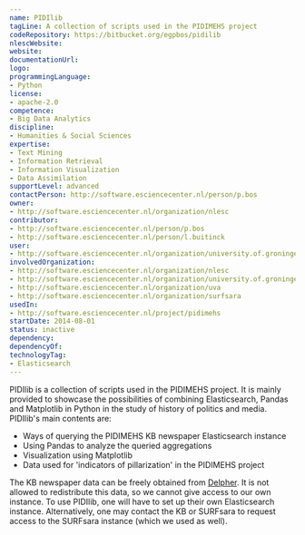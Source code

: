 ```yaml
---
name: PIDIlib
tagLine: A collection of scripts used in the PIDIMEHS project
codeRepository: https://bitbucket.org/egpbos/pidilib
nlescWebsite: 
website: 
documentationUrl:
logo:
programmingLanguage:
- Python
license:
- apache-2.0
competence:
- Big Data Analytics
discipline:
- Humanities & Social Sciences
expertise:
- Text Mining
- Information Retrieval
- Information Visualization
- Data Assimilation
supportLevel: advanced
contactPerson: http://software.esciencecenter.nl/person/p.bos
owner:
- http://software.esciencecenter.nl/organization/nlesc
contributor:
- http://software.esciencecenter.nl/person/p.bos
- http://software.esciencecenter.nl/person/l.buitinck
user:
- http://software.esciencecenter.nl/organization/university.of.groningen
involvedOrganization:
- http://software.esciencecenter.nl/organization/nlesc
- http://software.esciencecenter.nl/organization/university.of.groningen
- http://software.esciencecenter.nl/organization/uva
- http://software.esciencecenter.nl/organization/surfsara
usedIn:
- http://software.esciencecenter.nl/project/pidimehs
startDate: 2014-08-01
status: inactive
dependency:
dependencyOf:
technologyTag:
- Elasticsearch
---
```

PIDIlib is a collection of scripts used in the PIDIMEHS project. It is mainly provided to showcase the possibilities of combining Elasticsearch, Pandas and Matplotlib in Python in the study of history of politics and media. PIDIlib's main contents are:

- Ways of querying the PIDIMEHS KB newspaper Elasticsearch instance
- Using Pandas to analyze the queried aggregations
- Visualization using Matplotlib
- Data used for 'indicators of pillarization' in the PIDIMEHS project

The KB newspaper data can be freely obtained from [Delpher](www.delpher.nl). It is not allowed to redistribute this data, so we cannot give access to our own instance. To use PIDIlib, one will have to set up their own Elasticsearch instance. Alternatively, one may contact the KB or SURFsara to request access to the SURFsara instance (which we used as well).
